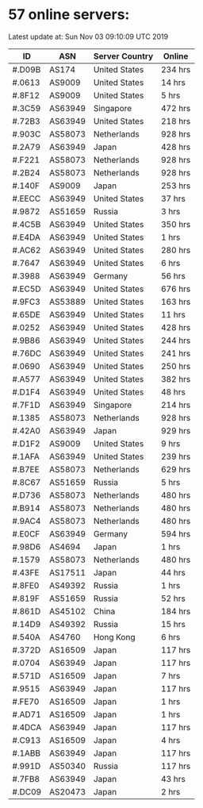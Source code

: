 # 57 online servers:

Latest update at: Sun Nov 03 09:10:09 UTC 2019

| ID | ASN | Server Country | Online |
| -- | --- | -------------- | ------ |
| #.D09B | AS174 | United States | 234 hrs |
| #.0613 | AS9009 | United States | 14 hrs |
| #.8F12 | AS9009 | United States | 5 hrs |
| #.3C59 | AS63949 | Singapore | 472 hrs |
| #.72B3 | AS63949 | United States | 218 hrs |
| #.903C | AS58073 | Netherlands | 928 hrs |
| #.2A79 | AS63949 | Japan | 428 hrs |
| #.F221 | AS58073 | Netherlands | 928 hrs |
| #.2B24 | AS58073 | Netherlands | 928 hrs |
| #.140F | AS9009 | Japan | 253 hrs |
| #.EECC | AS63949 | United States | 37 hrs |
| #.9872 | AS51659 | Russia | 3 hrs |
| #.4C5B | AS63949 | United States | 350 hrs |
| #.E4DA | AS63949 | United States | 1 hrs |
| #.AC62 | AS63949 | United States | 280 hrs |
| #.7647 | AS63949 | United States | 6 hrs |
| #.3988 | AS63949 | Germany | 56 hrs |
| #.EC5D | AS63949 | United States | 676 hrs |
| #.9FC3 | AS53889 | United States | 163 hrs |
| #.65DE | AS63949 | United States | 11 hrs |
| #.0252 | AS63949 | United States | 428 hrs |
| #.9B86 | AS63949 | United States | 244 hrs |
| #.76DC | AS63949 | United States | 241 hrs |
| #.0690 | AS63949 | United States | 250 hrs |
| #.A577 | AS63949 | United States | 382 hrs |
| #.D1F4 | AS63949 | United States | 48 hrs |
| #.7F1D | AS63949 | Singapore | 214 hrs |
| #.1385 | AS58073 | Netherlands | 928 hrs |
| #.42A0 | AS63949 | Japan | 929 hrs |
| #.D1F2 | AS9009 | United States | 9 hrs |
| #.1AFA | AS63949 | United States | 239 hrs |
| #.B7EE | AS58073 | Netherlands | 629 hrs |
| #.8C67 | AS51659 | Russia | 5 hrs |
| #.D736 | AS58073 | Netherlands | 480 hrs |
| #.B914 | AS58073 | Netherlands | 480 hrs |
| #.9AC4 | AS58073 | Netherlands | 480 hrs |
| #.E0CF | AS63949 | Germany | 594 hrs |
| #.98D6 | AS4694 | Japan | 1 hrs |
| #.1579 | AS58073 | Netherlands | 480 hrs |
| #.43FE | AS17511 | Japan | 44 hrs |
| #.8FE0 | AS49392 | Russia | 1 hrs |
| #.819F | AS51659 | Russia | 52 hrs |
| #.861D | AS45102 | China | 184 hrs |
| #.14D9 | AS49392 | Russia | 15 hrs |
| #.540A | AS4760 | Hong Kong | 6 hrs |
| #.372D | AS16509 | Japan | 117 hrs |
| #.0704 | AS63949 | Japan | 117 hrs |
| #.571D | AS16509 | Japan | 7 hrs |
| #.9515 | AS63949 | Japan | 117 hrs |
| #.FE70 | AS16509 | Japan | 1 hrs |
| #.AD71 | AS16509 | Japan | 1 hrs |
| #.4DCA | AS63949 | Japan | 117 hrs |
| #.C913 | AS16509 | Japan | 4 hrs |
| #.1ABB | AS63949 | Japan | 117 hrs |
| #.991D | AS50340 | Russia | 117 hrs |
| #.7FB8 | AS63949 | Japan | 43 hrs |
| #.DC09 | AS20473 | Japan | 2 hrs |

